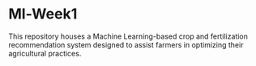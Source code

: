 # Ml-Week1
This repository houses a Machine Learning-based crop and fertilization recommendation system designed to assist farmers in optimizing their agricultural practices.
